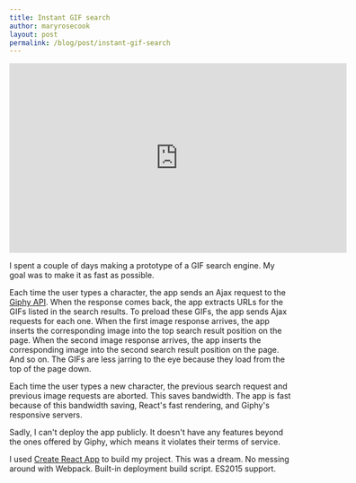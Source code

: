 ```yaml
---
title: Instant GIF search
author: maryrosecook
layout: post
permalink: /blog/post/instant-gif-search
---
```


<div class="video-container"><iframe width="600" height="338" src="https://www.youtube.com/embed/I8vLt5AB2TI?rel=0" frameborder="0" allowfullscreen></iframe></div>

I spent a couple of days making a prototype of a GIF search engine.  My goal was to make it as fast as possible.

Each time the user types a character, the app sends an Ajax request to the [Giphy API](https://api.giphy.com/).  When the response comes back, the app extracts URLs for the GIFs listed in the search results.  To preload these GIFs, the app sends Ajax requests for each one.  When the first image response arrives, the app inserts the corresponding image into the top search result position on the page.  When the second image response arrives, the app inserts the corresponding image into the second search result position on the page.  And so on.  The GIFs are less jarring to the eye because they load from the top of the page down.

Each time the user types a new character, the previous search request and previous image requests are aborted.  This saves bandwidth.  The app is fast because of this bandwidth saving, React's fast rendering, and Giphy's responsive servers.

Sadly, I can't deploy the app publicly.  It doesn't have any features beyond the ones offered by Giphy, which means it violates their terms of service.

I used [Create React App](https://github.com/facebookincubator/create-react-app) to build my project.  This was a dream.  No messing around with Webpack.  Built-in deployment build script.  ES2015 support.
